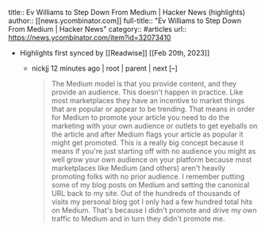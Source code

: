 title:: Ev Williams to Step Down From Medium | Hacker News (highlights)
author:: [[news.ycombinator.com]]
full-title:: "Ev Williams to Step Down From Medium | Hacker News"
category:: #articles
url:: https://news.ycombinator.com/item?id=32073410

- Highlights first synced by [[Readwise]] [[Feb 20th, 2023]]
	- nickjj 12 minutes ago | root | parent | next [–]
	  
	  > The Medium model is that you provide content, and they provide an audience.
	  This doesn't happen in practice. Like most marketplaces they have an incentive to market things that are popular or appear to be trending. That means in order for Medium to promote your article you need to do the marketing with your own audience or outlets to get eyeballs on the article and after Medium flags your article as popular it might get promoted.
	  This is a really big concept because it means if you're just starting off with no audience you might as well grow your own audience on your platform because most marketplaces like Medium (and others) aren't heavily promoting folks with no prior audience.
	  I remember putting some of my blog posts on Medium and setting the canonical URL back to my site. Out of the hundreds of thousands of visits my personal blog got I only had a few hundred total hits on Medium. That's because I didn't promote and drive my own traffic to Medium and in turn they didn't promote me.